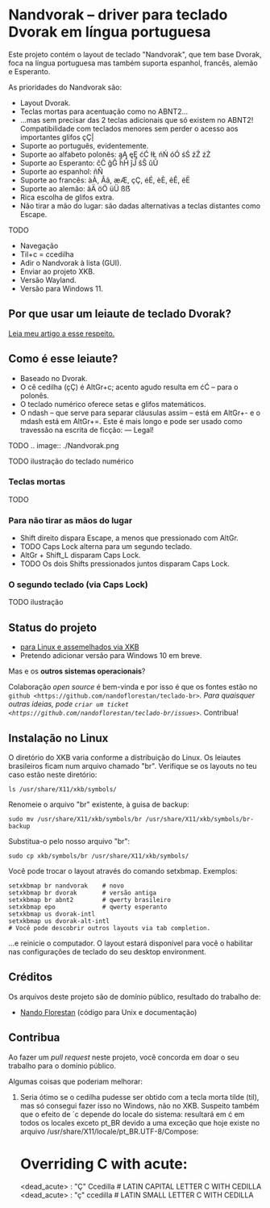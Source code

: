 # Nandvorak – driver para teclado Dvorak em língua portuguesa

Este projeto contém o layout de teclado "Nandvorak", que tem base Dvorak, foca na língua portuguesa mas também suporta espanhol, francês, alemão e Esperanto.

As prioridades do Nandvorak são:

- Layout Dvorak.
- Teclas mortas para acentuação como no ABNT2...
- ...mas sem precisar das 2 teclas adicionais que só existem no ABNT2! Compatibilidade com teclados menores sem perder o acesso aos importantes glifos çÇ\|
- Suporte ao português, evidentemente.
- Suporte ao alfabeto polonês: ąĄ ęĘ ćĆ łŁ ńŃ óÓ śŚ źŹ żŻ
- Suporte ao Esperanto: ĉĈ ĝĜ ĥĤ ĵĴ ŝŜ ŭŬ
- Suporte ao espanhol: ñÑ
- Suporte ao francês: àÀ, Ââ, æÆ, çÇ, éÉ, èÈ, êÊ, ëË
- Suporte ao alemão: äÄ öÖ üÜ ßẞ
- Rica escolha de glifos extra.
- Não tirar a mão do lugar: são dadas alternativas a teclas distantes como Escape.

TODO
- Navegação
- Til+c = ccedilha
- Adir o Nandvorak à lista (GUI).
- Enviar ao projeto XKB.
- Versão Wayland.
- Versão para Windows 11.

## Por que usar um leiaute de teclado Dvorak?

[Leia meu artigo a esse respeito.](http://dev.nando.audio/pages/teclado.html)


## Como é esse leiaute?

- Baseado no Dvorak.
- O cê cedilha (çÇ) é AltGr+c; acento agudo resulta em ćĆ – para o polonês.
- O teclado numérico oferece setas e glifos matemáticos.
- O ndash – que serve para separar cláusulas assim – está em AltGr+- e o mdash está em AltGr+=. Este é mais longo e pode ser usado como travessão na escrita de ficção: — Legal!


TODO
.. image:: ./Nandvorak.png

TODO ilustração do teclado numérico

### Teclas mortas

TODO

### Para não tirar as mãos do lugar

- Shift direito dispara Escape, a menos que pressionado com AltGr.
- TODO Caps Lock alterna para um segundo teclado.
- AltGr + Shift_L disparam Caps Lock.
- TODO Os dois Shifts pressionados juntos disparam Caps Lock.

### O segundo teclado (via Caps Lock)

TODO ilustração


## Status do projeto

- [para Linux e assemelhados via XKB](xkb/)
- Pretendo adicionar versão para Windows 10 em breve.

Mas e os **outros sistemas operacionais**?

Colaboração *open source* é bem-vinda e por isso é que os fontes estão no
`github <https://github.com/nandoflorestan/teclado-br>`_.
Para quaisquer outras ideias, pode
`criar um ticket <https://github.com/nandoflorestan/teclado-br/issues>`_. Contribua!


## Instalação no Linux

O diretório do XKB varia conforme a distribuição do Linux. Os leiautes brasileiros ficam num arquivo chamado "br". Verifique se os layouts no teu caso estão neste diretório:

    ls /usr/share/X11/xkb/symbols/

Renomeie o arquivo "br" existente, à guisa de backup:

    sudo mv /usr/share/X11/xkb/symbols/br /usr/share/X11/xkb/symbols/br-backup

Substitua-o pelo nosso arquivo "br":

    sudo cp xkb/symbols/br /usr/share/X11/xkb/symbols/

Você pode trocar o layout através do comando setxbmap. Exemplos:

    setxkbmap br nandvorak    # novo
    setxkbmap br dvorak       # versão antiga
    setxkbmap br abnt2        # qwerty brasileiro
    setxkbmap epo             # qwerty esperanto
    setxkbmap us dvorak-intl
    setxkbmap us dvorak-alt-intl
    # Você pode descobrir outros layouts via tab completion.

...e reinicie o computador. O layout estará disponível para você o habilitar nas configurações de teclado do seu desktop environment.


## Créditos

Os arquivos deste projeto são de domínio público, resultado do trabalho de:

- [Nando Florestan](https://github.com/nandoflorestan)
  (código para Unix e documentação)


## Contribua

Ao fazer um *pull request* neste projeto, você concorda em doar o seu trabalho para o domínio público.

Algumas coisas que poderiam melhorar:

1) Seria ótimo se o cedilha pudesse ser obtido com a tecla morta tilde (til), mas só consegui fazer isso no Windows, não no XKB. Suspeito também que o efeito de ´c depende do locale do sistema: resultará em ć em todos os locales exceto pt_BR devido a uma exceção que hoje existe no arquivo /usr/share/X11/locale/pt_BR.UTF-8/Compose:

    #  Overriding C with acute:
    <dead_acute> <C>            : "Ç" Ccedilla  # LATIN CAPITAL LETTER C WITH CEDILLA
    <dead_acute> <c>            : "ç" ccedilla  # LATIN SMALL LETTER C WITH CEDILLA

